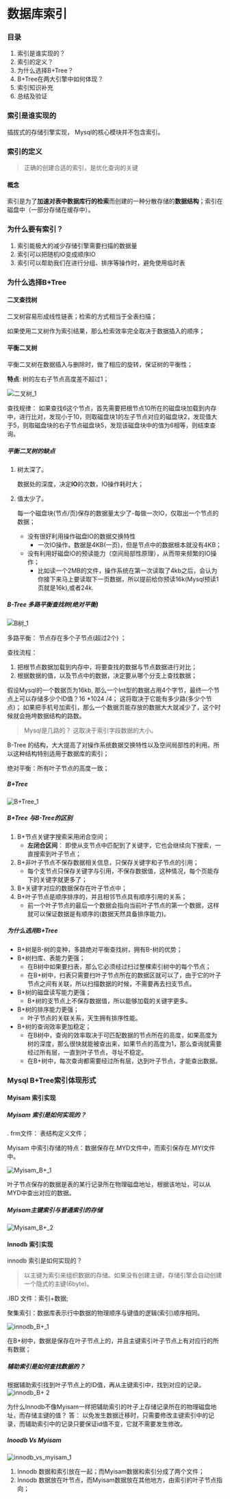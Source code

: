 # 数据库索引

### 目录

1. 索引是谁实现的？
2. 索引的定义？
3. 为什么选择B+Tree？
4. B+Tree在两大引擎中如何体现？
5. 索引知识补充
6. 总结及验证

### 索引是谁实现的

插拔式的存储引擎实现， Mysql的核心模块并不包含索引。



### 索引的定义

> 正确的创建合适的索引，是优化查询的关键

#### 概念

索引是为了**加速对表中数据库行的检索**而创建的一种分散存储的**数据结构**；索引在磁盘中（一部分存储在缓存中）。



### 为什么要有索引？

1. 索引能极大的减少存储引擎需要扫描的数据量
2. 索引可以把随机IO变成顺序IO
3. 索引可以帮助我们在进行分组、排序等操作时，避免使用临时表

### 为什么选择B+Tree

#### 二叉查找树

二叉树容易形成线性链表；检索的方式相当于全表扫描；

如果使用二叉树作为索引结果，那么检索效率完全取决于数据插入的顺序；



#### 平衡二叉树

平衡二叉树在数据插入与删除时，做了相应的旋转，保证树的平衡性；

**特点**: 树的左右子节点高度差不超过1；

![二叉树_1](二叉树_1.jpg)



查找规律： 如果查找6这个节点，首先需要把根节点10所在的磁盘块加载到内存中，进行比对，发现小于10，则取磁盘块1的左子节点对应的磁盘块2，发现值大于5，则取磁盘块的右子节点磁盘块5，发现该磁盘块中的值为6相等，则结束查询。



##### 平衡二叉树的缺点

1. 树太深了。

   数据处的深度，决定**IO**的次数，IO操作耗时大；

2. 值太少了。

   每一个磁盘块(节点/页)保存的数据量太少了-每做一次IO，仅取出一个节点的数据；

   - 没有很好利用操作磁盘IO的数据交换特性
     - 一次IO操作，数据是4KB(一页)，但是节点中的数据根本就没有4KB；
   - 没有利用好磁盘IO的预读能力（空间局部性原理），从而带来频繁的IO操作；
     - 比如读一个2MB的文件，操作系统在第一次读取了4kb之后，会认为你接下来马上要读取下一页数据，所以提前给你预读16k(Mysql预读1页就是16k),或者24k.

##### B-Tree 多路平衡查找树(绝对平衡)

![B树_1](B树_1.jpg)

多路平衡： 节点存在多个子节点(超过2个) ；

查找流程：

1. 把根节点数据加载到内存中，将要查找的数据与节点数据进行对比；
2. 根据数据的值，以及节点中的数据，决定要从哪个分支上查找数据；

假设Mysql的一个数据页为16kb, 那么一个Int型的数据占用4个字节，最终一个节点上可以存储多少个ID值？16 *1024 /4； 这将取决于它能有多少路(多少个节点)； 如果把手机号加索引，那么一个数据页能存放的数据大大就减少了，这个时候就会拖垮数据结构的路数。

> Mysql是几路的？ 这取决于索引字段数据的大小。

B-Tree 的结构，大大提高了对操作系统数据交换特性以及空间局部性的利用。所以这种结构特别适用于数据库的索引；

绝对平衡：所有叶子节点的高度一致；



##### B+Tree 

![B+Tree_1](B+Tree_1.jpg)

##### B+Tree 与B-Tree的区别

1. B+节点关键字搜索采用闭合空间；
   - **左闭合区间**： 即使从支节点中匹配到了关键字，它也会继续向下搜索，一直搜索到叶子节点；
2. B+非叶子节点不保存数据相关信息，只保存关键字和子节点的引用；
   - 每个支节点只保存关键字与引用，不保存数据值，这种情况，每个页能存下的关键字就更多了；
3. B+关键字对应的数据保存在叶子节点中；
4. B+叶子节点是顺序排序的，并且相邻节点具有顺序引用的关系；
   - 前一个叶子节点的最后一个数据会指向当前叶子节点的第一个数据，这样就可以保证数据是有顺序的(数据天然具备排序能力)。

##### 为什么选用B+Tree

- B+树是B-树的变种，多路绝对平衡查找树，拥有B-树的优势；
- B+树扫库、表能力更强；
  - 在B树中如果要扫表，那么它必须经过扫过整棵索引树中的每个节点；
  - 在B+树中，扫表只需要扫叶子节点所在的数据区就可以了，由于它的叶子节点之间有关联，所以扫描数据的时候，不需要再去扫支节点。
- B+树的磁盘读写能力更强；
  - B+树的支节点上不保存数据值，所以能够加载的关键字更多。
- B+树的排序能力更强；
  - 叶子节点的关联关系，天生拥有排序性能。
- B+树的查询效率更加稳定；
  - 在B树中，查询的效率取决于可匹配数据的节点所在的高度，如果高度为树的深度，那么很快就能被查出来，如果节点的高度为1，那么查询就需要经过所有层，一直到叶子节点，寻址不稳定。
  - 在B+树中，每次查询都需要经过所有层，达到叶子节点，才能查出数据。



### Mysql B+Tree索引体现形式

#### Myisam 索引实现

##### Myisam 索引是如何实现的？

. frm文件： 表结构定义文件；

Myisam 中索引存储的特点：数据保存在.MYD文件中，而索引保存在.MYI文件中。

![Myisam_B+_1](Myisam_B+_1.jpg)

叶子节点保存的数据是表的某行记录所在物理磁盘地址，根据该地址，可以从MYD中查出对应的数据。

##### Myisam主键索引与普通索引的存储

 ![Myisam_B+_2](Myisam_B+_2.jpg)

#### Innodb 索引实现

innodb 索引是如何实现的？

> 以主键为索引来组织数据的存储。如果没有创建主键，存储引擎会自动创建一个隐式的主键(6byte)。

.IBD 文件：索引+数据;

聚集索引：数据库表示行中数据的物理顺序与键值的逻辑(索引)顺序相同。

![innodb_B+_1](innodb_B+_1.jpg)

在B+树中，数据是保存在叶子节点上的，并且主键索引叶子节点上有对应行的所有数据；

##### 辅助索引是如何查找数据的？

根据辅助索引找到叶子节点上的ID值，再从主键索引中，找到对应的记录。
![innodb_B+ 2](innodb_B+_2.jpg)

为什么Innodb不像Myisam一样把辅助索引的叶子上存储记录所在的物理磁盘地址，而存储主键的值？
答： 以免发生数据迁移时，只需要修改主键索引中的记录，而辅助索引中的记录只要保证id值不变，它就不需要发生修改。

##### Inoodb Vs Myisam 

![innodb_vs_myisam_1](innodb_vs_myisam_1.jpg)

1. Innodb 数据和索引放在一起；而Myisam数据和索引分成了两个文件；
2. Innodb 数据放在叶节点，而Myisam数据放在其他地方，由索引的叶子节点指向；
